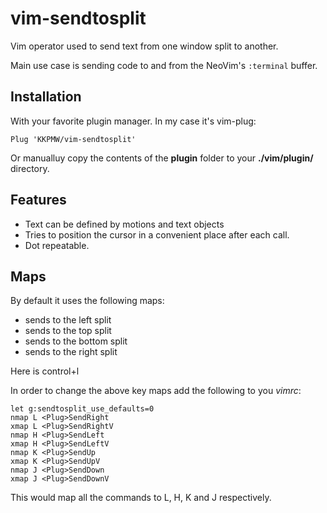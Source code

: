 # vim-sendtosplit

Vim operator used to send text from one window split to another.

Main use case is sending code to and from the NeoVim's `:terminal` buffer.

## Installation ##

With your favorite plugin manager. In my case it's vim-plug:

`Plug 'KKPMW/vim-sendtosplit'`

Or manualluy copy the contents of the **plugin** folder to your
**./vim/plugin/** directory.

## Features ##

* Text can be defined by motions and text objects
* Tries to position the cursor in a convenient place after each call.
* Dot repeatable.

## Maps ##

By default it uses the following maps:

* <c-l> sends to the left split
* <c-k> sends to the top split
* <c-j> sends to the bottom split
* <c-h> sends to the right split

Here <c-l> is control+l

In order to change the above key maps add the following to you *vimrc*:

    let g:sendtosplit_use_defaults=0
    nmap L <Plug>SendRight
    xmap L <Plug>SendRightV
    nmap H <Plug>SendLeft
    xmap H <Plug>SendLeftV
    nmap K <Plug>SendUp
    xmap K <Plug>SendUpV
    nmap J <Plug>SendDown
    xmap J <Plug>SendDownV

This would map all the commands to L, H, K and J respectively.



